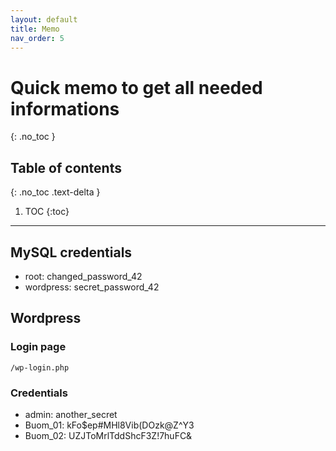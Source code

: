 ```yaml
---
layout: default
title: Memo 
nav_order: 5
---
```


# Quick memo to get all needed informations
{: .no_toc }

## Table of contents
{: .no_toc .text-delta }

1. TOC
{:toc}

---

## MySQL credentials
- root: changed_password_42
- wordpress: secret_password_42

## Wordpress
### Login page

`/wp-login.php`

### Credentials
- admin: another_secret
- Buom_01: kFo$ep#MHl8Vib(DOzk@Z^Y3
- Buom_02: UZJToMrlTddShcF3Z!7huFC&
